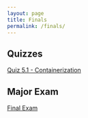 ```yaml
---
layout: page
title: Finals
permalink: /finals/
---
```


## Quizzes
[Quiz 5.1 - Containerization]()

## Major Exam
[Final Exam]()

